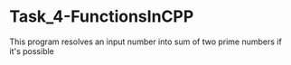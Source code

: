 # Task_4-FunctionsInCPP
This program resolves an input number into sum of two prime numbers if it's possible 
